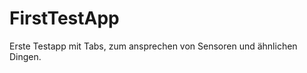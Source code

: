 FirstTestApp
============

Erste Testapp mit Tabs, zum ansprechen von Sensoren und ähnlichen Dingen.